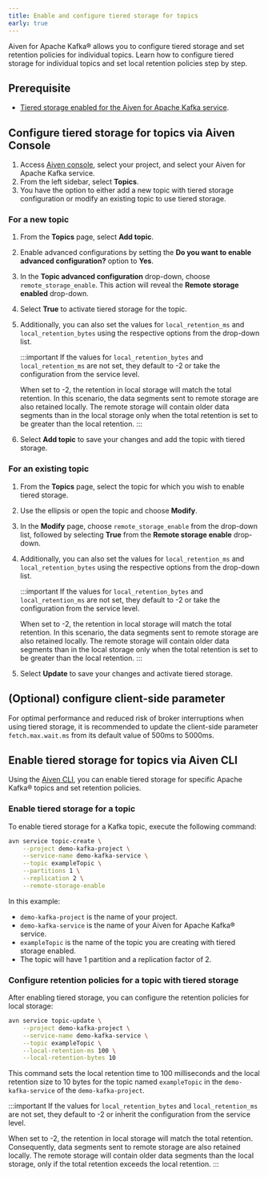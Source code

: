 ```yaml
---
title: Enable and configure tiered storage for topics
early: true
---
```


Aiven for Apache Kafka® allows you to configure tiered storage
and set retention policies for individual topics. Learn how to configure
tiered storage for individual topics and set local retention policies
step by step.

## Prerequisite

-   [Tiered storage enabled for the Aiven for Apache Kafka service](/docs/products/kafka/howto/enable-kafka-tiered-storage).

## Configure tiered storage for topics via Aiven Console

1.  Access [Aiven console](https://console.aiven.io/), select your
    project, and select your Aiven for Apache Kafka service.
1.  From the left sidebar, select **Topics**.
1.  You have the option to either add a new topic with tiered
    storage configuration or modify an existing topic to use tiered
    storage.

### For a new topic

1.  From the **Topics** page, select **Add topic**.

1.  Enable advanced configurations by setting the **Do you want to
    enable advanced configuration?** option to **Yes**.

1.  In the **Topic advanced configuration** drop-down, choose
    `remote_storage_enable`. This action will reveal the **Remote
    storage enabled** drop-down.

1.  Select **True** to activate tiered storage for the topic.

1.  Additionally, you can also set the values for `local_retention_ms`
    and `local_retention_bytes` using the respective options from the
    drop-down list.

    :::important
    If the values for `local_retention_bytes` and `local_retention_ms`
    are not set, they default to -2 or take the configuration from the
    service level.

    When set to -2, the retention in local storage will match the total
    retention. In this scenario, the data segments sent to remote
    storage are also retained locally. The remote storage will contain
    older data segments than in the local storage only when the total
    retention is set to be greater than the local retention.
    :::

1.  Select **Add topic** to save your changes and add the topic with
    tiered storage.

### For an existing topic

1.  From the **Topics** page, select the topic for which you wish to
    enable tiered storage.
1.  Use the ellipsis or open the topic and choose **Modify**.
1.  In the **Modify** page, choose `remote_storage_enable` from the
    drop-down list, followed by selecting **True** from the **Remote
    storage enable** drop-down.
1.  Additionally, you can also set the values for `local_retention_ms`
    and `local_retention_bytes` using the respective options from the
    drop-down list.

    :::important
    If the values for `local_retention_bytes` and `local_retention_ms` are
    not set, they default to -2 or take the configuration from the service
    level.

    When set to -2, the retention in local storage will match the total
    retention. In this scenario, the data segments sent to remote storage
    are also retained locally. The remote storage will contain older data
    segments than in the local storage only when the total retention is set
    to be greater than the local retention.
    :::

1.  Select **Update** to save your changes and activate tiered storage.

## (Optional) configure client-side parameter

For optimal performance and reduced risk of broker interruptions when
using tiered storage, it is recommended to update the client-side
parameter `fetch.max.wait.ms` from its default value of 500ms to 5000ms.

## Enable tiered storage for topics via Aiven CLI

Using the [Aiven CLI](/docs/tools/cli),
you can enable tiered storage for specific Apache Kafka® topics and set
retention policies.

### Enable tiered storage for a topic

To enable tiered storage for a Kafka topic, execute the following
command:

```bash
avn service topic-create \
    --project demo-kafka-project \
    --service-name demo-kafka-service \
    --topic exampleTopic \
    --partitions 1 \
    --replication 2 \
    --remote-storage-enable
```

In this example:

-   `demo-kafka-project` is the name of your project.
-   `demo-kafka-service` is the name of your Aiven for Apache Kafka®
    service.
-   `exampleTopic` is the name of the topic you are creating with tiered
    storage enabled.
-   The topic will have 1 partition and a replication factor of 2.

### Configure retention policies for a topic with tiered storage

After enabling tiered storage, you can configure the retention policies
for local storage:

```bash
avn service topic-update \
    --project demo-kafka-project \
    --service-name demo-kafka-service \
    --topic exampleTopic \
    --local-retention-ms 100 \
    --local-retention-bytes 10
```

This command sets the local retention time to 100 milliseconds and the
local retention size to 10 bytes for the topic named `exampleTopic` in
the `demo-kafka-service` of the `demo-kafka-project`.

:::important
If the values for `local_retention_bytes` and `local_retention_ms` are
not set, they default to -2 or inherit the configuration from the
service level.

When set to -2, the retention in local storage will match the total
retention. Consequently, data segments sent to remote storage are also
retained locally. The remote storage will contain older data segments
than the local storage, only if the total retention exceeds the local
retention.
:::
